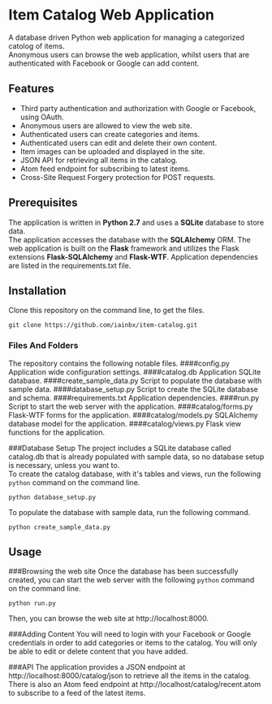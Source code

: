 # Item Catalog Web Application
A database driven Python web application for managing a categorized catolog of items.<br/>
Anonymous users can browse the web application, whilst users that are authenticated with Facebook or Google 
can add content.

## Features
* Third party authentication and authorization with Google or Facebook, using OAuth.
* Anonymous users are allowed to view the web site.
* Authenticated users can create categories and items.
* Authenticated users can edit and delete their own content.
* Item images can be uploaded and displayed in the site.
* JSON API for retrieving all items in the catalog.
* Atom feed endpoint for subscribing to latest items.
* Cross-Site Request Forgery protection for POST requests. 


## Prerequisites
The application is written in **Python 2.7** and uses a **SQLite** database to store data.<br/>
The application accesses the database with the **SQLAlchemy** ORM.
The web application is built on the **Flask** framework and utilizes the Flask extensions
**Flask-SQLAlchemy** and **Flask-WTF**.
 Application dependencies are listed in the requirements.txt file.

## Installation
Clone this repository on the command line, to get the files.
```Shell
git clone https://github.com/iainbx/item-catalog.git
```

### Files And Folders
The repository contains the following notable files.
####config.py
Application wide configuration settings.
####catalog.db
Application SQLite database.
####create_sample_data.py
Script to populate the database with sample data.
####database_setup.py
Script to create the SQLite database and schema.
####requirements.txt
Application dependencies.
####run.py
Script to start the web server with the application.
####catalog/forms.py
Flask-WTF forms for the application.
####catalog/models.py
SQLAlchemy database model for the application.
####catalog/views.py
Flask view functions for the application.

###Database Setup
The project includes a SQLite database called catalog.db that is already populated with
sample data, so no database setup is necessary, unless you want to.<br/>
To create the catalog database, with it's tables and views,
run the following `python` command on the command line.
```Shell
python database_setup.py
```
To populate the database with sample data, run the following command.
```Shell
python create_sample_data.py
```

## Usage

###Browsing the web site
Once the database has been successfully created,
you can start the web server with the following `python` command on the 
command line.
```Shell
python run.py
```
Then, you can browse the web site at http://localhost:8000.

###Adding Content
You will need to login with your Facebook or Google credentials
 in order to add categories or items to the catalog.
 You will only be able to edit or delete content that you have added.

###API
The application provides a JSON endpoint at http://localhost:8000/catalog/json 
to retrieve all the items in the catalog.
There is also an Atom feed endpoint at http://localhost/catalog/recent.atom to subscribe 
to a feed of the latest items.

